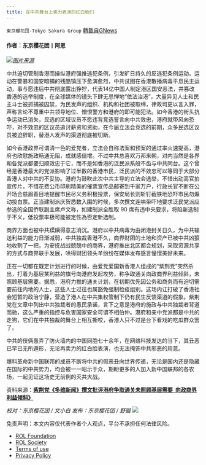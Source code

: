 ```yaml
---
title: 在中共舞台上卖力表演的红白脸们
---
```

`東京櫻花団-Tokyo Sakura Group` [轉載自GNews](https://gnews.org/zh-hans/1757605/)

#### 作者：东京樱花团丨阿恩

![](https://assets.gnews.org/wp-content/uploads/2021/12/卖力.jpg)[*图片来源*](https://www.thestandnews.com/politics/%E7%B4%AB%E8%8D%8A%E9%BB%A8%E5%A4%9A%E7%B6%AD%E6%96%B0%E8%81%9E%E6%92%B0%E6%96%87-%E6%89%B9%E8%A9%95%E6%B8%AF%E5%BA%9C%E7%88%AD%E5%8F%96%E9%80%9A%E9%97%9C%E6%9C%AA%E7%85%A7%E9%A1%A7%E5%9F%BA%E5%B1%A4%E9%9C%80%E8%A6%81-%E5%90%91%E6%94%BF%E5%95%86%E7%95%8C%E5%88%A9%E7%9B%8A%E5%82%BE%E6%96%9C)

中共迫切管制香港而操纵港府强推逃犯条例，引发旷日持久的反逃犯条例运动。运动在警暴和国安暗捕的残酷镇压下愈演愈烈，中共试图在香港散播病毒平息民主运动，事与愿违后中共彻底露出狰狞，代表14亿中国人制定港区国安恶法，并篡改香港的选举制度，在全球媒体的镜头下肆无忌惮地“依法治港”，大量异见人士和民主斗士被抓捕被囚禁，为民发声的组织、机构和社团被取缔，律政司更以言入罪，声称言论不尊重中共领导地位、憎恨警方和港府的即可能犯法。如今香港的街头抗争运动已消失，民选的区域议员不愿违背竞选誓言向中共效忠，港府就带风向恐吓，对不效忠的区议员追讨薪资和资助，在今届立法会竞选的前期，众多民选区议员被迫辞职，替港人发声的渠道彻底被切断。

如今香港政界可谓清一色的爱党者，立法会自称法案和预案的通过率火速提高，港府也欣慰施政畅通无阻，成就感倍增。不过中共总喜欢万邦来朝，对内当然是各界和各党派都要归顺效忠于它，而不是如香港的泛民派系般不齿与中共同台。这个曾经是香港最大的党派影响了过半数的香港市民，泛民派的不效忠可以等同于大部分香港人对中共的不妥协。港府为鼓吹此次中共主导的立法会选举，不惜出动高官拍宣传片，不惜花费公币印刷精美的催票宣传品邮寄到千家万户，行政长官不断在公开场合慈眉善目地提醒市民尽义务积极投票，保安局长则斩钉截铁地恐吓市民勿煽动投白票。正当建制派庆贺悉数入围的时候，多次撰文连哄带吓地要求泛民党派应参选的全国侨联副主席卢文称，如建制派全胜取 90 席有违中央要求，将陷新选制于不义，低投票率极可能被定性為否定新选制。

商界方面也被中共蹂躏得意志消沉。港府以中共病毒为由闭港封关日久，为中共输送利益的能力日渐减弱，中共独裁香港不久，商界财团的土地和资产已被中共凶狠地收割了一把，为安抚战战兢兢中的商界，港府推出北区都会规划，采取资源共享的方式与商界联手发展，哄得财团领头羊纷纷在媒体发布感言憧憬美好未来。

正在一切都在既定计划进行的时候，由爱党爱国新香港人组成的“紫荆党”突然杀出，打着为基层某利益的旗号向港府发起攻势，称争取通关向政商界利益倾斜，未照顾基层需要。据悉，港府力推的通关计划，在初期优先因公务和商务而有迫切需要前往内地的人士，这些人士过往也属豁免强制检疫组别。这场内讧打破了香港社会短暂的政治宁静，营造了港人在中共集权管制下仍有民生反馈渠道的假象。紫荆党在文章中列出中共独裁者的愚民承诺，言下之意是港府的施政与中共独裁者背道而驰，这么严重的指控与危害国家安全可谓不相伯仲。港府和亲中党派都是中共的走狗，它们在中共独裁的舞台上相互撕咬，香港人只不过是台下看戏的吃瓜群众罢了。

中共的伎俩愚弄了防火墙内的中国同胞七十余年，在网络科技发达的当下，其丑恶已早已无所遁形，无论再卖力的红白脸表演，也无法掩饰中共邪恶的用意。

爆料革命新中国联邦的成员不断将中共的假恶丑向世界传递，无论是国内还是隐藏在国际的中共势力，均会被一一昭示于众，期盼更多的人加入新中国联邦的各农场，一起见证这场史无前例的灭共大战。

资料来源：[**紫荆党《多维新闻》撰文批评港府争取通关未照顾基层需要  向政商界利益倾斜》**](https://www.thestandnews.com/politics/%E7%B4%AB%E8%8D%8A%E9%BB%A8%E5%A4%9A%E7%B6%AD%E6%96%B0%E8%81%9E%E6%92%B0%E6%96%87-%E6%89%B9%E8%A9%95%E6%B8%AF%E5%BA%9C%E7%88%AD%E5%8F%96%E9%80%9A%E9%97%9C%E6%9C%AA%E7%85%A7%E9%A1%A7%E5%9F%BA%E5%B1%A4%E9%9C%80%E8%A6%81-%E5%90%91%E6%94%BF%E5%95%86%E7%95%8C%E5%88%A9%E7%9B%8A%E5%82%BE%E6%96%9C)

*校对：东京樱花团 / 文小白
发布：东京樱花团 / 野猫*
![](https://assets.gnews.org/wp-content/uploads/2021/12/樱花.jpg)
 

免责声明：本文内容仅代表作者个人观点，平台不承担任何法律风险。

- [ROL Foundation](https://rolfoundation.org/)
- [ROL Society](https://rolsociety.org/)
- [Terms of use](https://gnews.org/terms-of-use-3/)
- [Privacy Policy](https://gnews.org/privacy-policy/)
